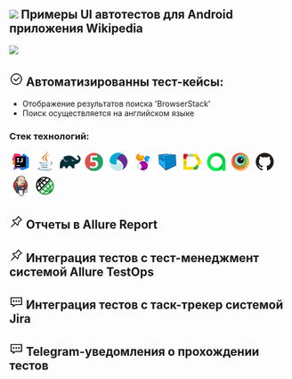## <img src="https://github.com/ioomoon/QA-guru-homework-mobile/blob/master/img/icon2.png?raw=true" width="25">  Примеры UI автотестов для Android приложения Wikipedia

<img src="https://github.com/ioomoon/QA-guru-homework-mobile/blob/master/img/wikipedia.jpg?raw=true" width="500">

## <img src="https://github.com/ioomoon/QA-guru-graduation/blob/master/img/icon5.png?raw=true" width="25"> Автоматизированны тест-кейсы:
- Отображение результатов поиска 'BrowserStack'
- Поиск осуществляется на английском языке 

### Стек технологий:
![](img/Intelij_IDEA.png)
![](img/Java.png)
![](img/Gradle.png)
![](img/JUnit5.png)
![](img/Appium.png)
![](img/Selenide.png)
![](img/Selenoid.png)
![](img/Allure_Report.png)
![](img/allureTestOps.png)
![](img/Browserstack.png)
![](img/Github.png)
![](img/Jenkins.png)
![](img/Rest-Assured.png)

## <img src="https://github.com/ioomoon/QA-guru-graduation/blob/master/img/icon6.png?raw=true" width="25"> Отчеты в Allure Report


## <img src="https://github.com/ioomoon/QA-guru-graduation/blob/master/img/icon6.png?raw=true" width="25"> Интеграция тестов c тест-менеджмент системой Allure TestOps

## <img src="https://github.com/ioomoon/QA-guru-graduation/blob/master/img/icon1.png?raw=true" width="25"> Интеграция тестов c таск-трекер системой Jira

## <img src="https://github.com/ioomoon/QA-guru-graduation/blob/master/img/icon1.png?raw=true" width="25"> Telegram-уведомления о прохождении тестов